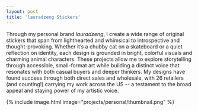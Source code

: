 ```yaml
---
layout: post
title: 'lauradzeng Stickers'
---
```


Through my personal brand *lauradzeng*, I create a wide range of original stickers that span from lighthearted and whimsical to introspective and thought-provoking. Whether it’s a chubby cat on a skateboard or a quiet reflection on identity, each design is grounded in bright, colorful visuals and charming animal characters. These projects allow me to explore storytelling through accessible, small-format art while building a distinct voice that resonates with both casual buyers and deeper thinkers. My designs have found success through both direct sales and wholesale, with 26 retailers (and counting!) carrying my work across the US -- a testament to the broad appeal and staying power of my artistic voice.

{% include image.html image="projects/personal/thumbnail.png" %}